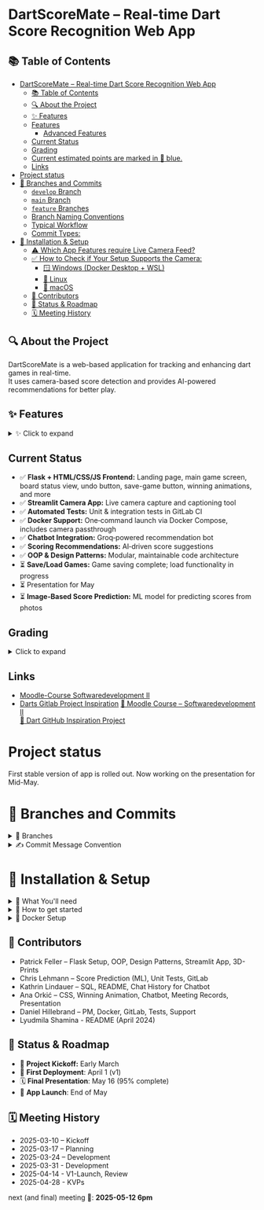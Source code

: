 # DartScoreMate – Real-time Dart Score Recognition Web App

## 📚 Table of Contents
- [DartScoreMate – Real-time Dart Score Recognition Web App](#dartscoremate--real-time-dart-score-recognition-web-app)
  - [📚 Table of Contents](#-table-of-contents)
  - [🔍 About the Project](#-about-the-project)
  - [✨ Features](#-features)
  - [Features](#features)
    - [Advanced Features](#advanced-features)
  - [Current Status](#current-status)
  - [Grading](#grading)
  - [Current estimated points are marked in 🔵 blue.](#current-estimated-points-are-marked-in--blue)
  - [Links](#links)
- [Project status](#project-status)
- [🌳 Branches and Commits](#-branches-and-commits)
    - [`develop` Branch](#develop-branch)
    - [`main` Branch](#main-branch)
    - [`feature` Branches](#feature-branches)
    - [Branch Naming Conventions](#branch-naming-conventions)
    - [Typical Workflow](#typical-workflow)
    - [Commit Types:](#commit-types)
- [🧪 Installation \& Setup](#-installation--setup)
  - [⚠️ Which App Features require Live Camera Feed?](#️-which-app-features-require-live-camera-feed)
  - [✅ How to Check if Your Setup Supports the Camera:](#-how-to-check-if-your-setup-supports-the-camera)
    - [🪟 Windows (Docker Desktop + WSL)](#-windows-docker-desktop--wsl)
    - [🐧 Linux](#-linux)
    - [🍎 macOS](#-macos)
  - [👥 Contributors](#-contributors)
  - [🚦 Status \& Roadmap](#-status--roadmap)
  - [🗓 Meeting History](#-meeting-history)

## 🔍 About the Project
DartScoreMate is a web-based application for tracking and enhancing dart games in real-time.  
It uses camera-based score detection and provides AI-powered recommendations for better play.


## ✨ Features
<details>
  <summary>✨ Click to expand</summary>
  
  ## Features
  - Create Users 
  - Track Score 
  - Save/Load Games (SQL) 
  - Chatbot Integration 
  - Live-View of Dart Board (static)  

  ### Advanced Features  
  - Detect Score from Image 
  - Personalized Shot Recommendations 

</details>

## Current Status
- ✅ **Flask + HTML/CSS/JS Frontend:** Landing page, main game screen, board status view, undo button, save-game button, winning animations, and more  
- ✅ **Streamlit Camera App:** Live camera capture and captioning tool  
- ✅ **Automated Tests:** Unit & integration tests in GitLab CI  
- ✅ **Docker Support:** One‑command launch via Docker Compose, includes camera passthrough  
- ✅ **Chatbot Integration:** Groq‑powered recommendation bot  
- ✅ **Scoring Recommendations:** AI‑driven score suggestions  
- ✅ **OOP & Design Patterns:** Modular, maintainable code architecture  
- ⏳ **Save/Load Games:** Game saving complete; load functionality in progress  
- ⏳ Presentation for May
- ⏳ **Image‑Based Score Prediction:** ML model for predicting scores from photos  

## Grading 
<details>
  <summary>Click to expand</summary>

  ## Current estimated points are marked in 🔵 blue.
  - OOP & Framework (50) 🔵45
  - Unittests (5) 🔵5
  - Requirements / Docker (10) 9
  - Documentation (10) 🔵7
  - Gitlab (10) 🔵10
  - Presentation (15) 🔵12

  ❌ no hand-in with just one file  
  ❌ meaningless commit-messages: use standard words (FIX, FEAT, DOCS,...) and effective description  
  ✅ good code logic (design patterns, classes, ...)  
  ✅ monitor package dependencies (conda + uv/requirements.txt)  
  ✅ code documentation (docstrings, comments, ...)  
  ✅ Unittests: best practice = one per function  
  ✅ Presentation is on **May** $\mathbf{16^{th}}$ with 80-90% of project complete.

## Authors and acknowledgment
**Patrick Feller**

✅make first flask environment 

**Chris Lehmann**
Unit tests 



**Kathrin Lindauer**
SQL



**Ana Orkić**
CSS


**Daniel Hillebrand**
Project Management | Docker | Gitlab | Model Training
</details>

## Links
* [Moodle-Course Softwaredevelopment II](https://weblearn.fh-kufstein.ac.at/course/view.php?id=2643)
* [Darts Gitlab Project Inspiration](https://github.com/TheAlgorithms/Dart)
[📘 Moodle Course – Softwaredevelopment II](https://weblearn.fh-kufstein.ac.at/course/view.php?id=2643)  
[🎯 Dart GitHub Inspiration Project](https://github.com/TheAlgorithms/Dart)


# Project status 
First stable version of app is rolled out. Now working on the presentation for Mid-May.

# 🌳 Branches and Commits
<details>
  <summary>🌿 Branches</summary>



We use a structured Git workflow to keep our codebase stable and organized.

### `develop` Branch
- **Default and protected branch**
- Starting point for new branches (features, fixes, etc.)
- New branches are created from `develop` and later merged back into it.
- Once a set of features is complete and texted, `develop` is merged into `main`

### `main` Branch
* **Protected Branch**
* Contains **stable, production-ready versions** of the project.
* No direct feature development takes place here
* Only thoroughly tested code from `develop` is merged into `main`

### `feature` Branches

* Used for developing `**new features** or **bug fixes**.
* Always created from the `develop` branch
* After completion, feature branches are merged back into `develop` 

### Branch Naming Conventions

* Features: `feature_your-feature-name` or `feature/your-feature-name`
* Fixes: `fix_your-fix-name` or `fix/your-fix-name`

### Typical Workflow

```
                     +------------------------+
                     |         main           |
                     |   (stable releases)    |
                     +-----------^------------+
                                 |
                      (merge from develop)
                                 |
                     +-----------+-------------+
                     |        develop          |
                     |  (integration branch)   |
                     +-----------^-------------+
                                 |
      +--------------+-----------^-------------+--------------+
      |                      |        |                       |
      +------------+       +------------+        +------------+
      | feature/   |       | feature/   |        | fix/       |
      | new-api    |       | ui-desing  |        | typo-fix   |
      +------------+       +------------+        +------------+
```
---
</details>
<details>
<summary>✍️ Commit Message Convention</summary>
We follow a **conventional commit** style to make our commit history clear and organized. Commit messages should use one of the following prefixes:

### Commit Types:
- **FEAT**: A new feature or functionality.  
  Example: `FEAT: Add new user authentication flow`
  
- **DOCS**: Changes to documentation.  
  Example: `DOCS: Update README with setup instructions`
  
- **CHORE**: Routine tasks, maintenance, or refactoring without changing functionality.  
  Example: `CHORE: Update dependencies`

- **TESTS**: Adding or modifying tests.  
  Example: `TESTS: Write unit tests for user service`

- **FIX**: Bug fixes or correcting code that was not working as expected.  
  Example: `FIX: Resolve issue with user login error handling`

- **REFACTOR**: Code improvements without changing functionality (e.g., cleaning up or optimizing code).  
  Example: `REFACTOR: Simplify user profile rendering logic`

- **STYLE**: Non-functional changes like formatting or styling (e.g., fixing typos, adjusting layout).  
  Example: `STYLE: Fix indentation in authentication module`
</details>

# 🧪 Installation & Setup

<details>
  <summary>👾 What You'll need</summary>

  - 🐍 **Python 3.8 or higher**  
  - 📷 **OpenCV-compatible OS** (for camera support)  
  - 💾 **SQL Database** access (used to store game data)  
  - 🐋 **Docker** (for running the app in a container)  
  - 🧠 **Groq API Key** (for the built-in chatbot — create one for free [here](https://console.groq.com/keys))
</details>


<details>
  <summary>🤖 How to get started</summary>
  
1. **Clone the Project:** 
    ```
    git clone https://gitlab.web.fh-kufstein.ac.at/hillebranddaniel/dartscoremate_softwareentwicklung2.git
    ```
2. **Navigate to the project:** 
    ```
    cd dartscoremate_softwareentwicklung2
    ```
3. **Add Secrets to your Repo:** 
   1. navigate to `src/flask_app`
   2. create a new file `.env`
   3. Fill out the following lines and paste them into the `.env`-file:
    ```
    DB_HOST=XXXXX
    DB_PORT=XXXXX
    DB_USER=XXXXX
    DB_PASSWORD=XXXXX
    DB_NAME=XXXXX
    GROQ_API_KEY=XXXXX
    ``` 
4. **To start the app locally:**
   1. initialize a new virtual environment 
    ```
    python3 -m venv venv
    source venv/bin/activate
    ```
    2. install all required packages with `uv`
    ```
    pip install uv
    uv pip install .
    ```
    3. run the main darts app via `python3 -m src.flask_app.main`
    4. run the streamlit app via `streamlit run src/pic_snap/app.py`
 5. **To start the app from Docker:** 
    1. run `docker-compose up --build`
</details>
<details>
<summary>🐋 Docker Setup</summary>

You can run this project in Docker across Windows, Linux, or macOS, and most of the app's functionalities will work just fine. However, some features (such as those requiring a **live camera feed**) may face **limitations** depending on your OS and hardware access—especially on Windows due to **WSL** constraints.

## ⚠️ Which App Features require Live Camera Feed?

1. **Board Status**: Shows live image of dartboard
2. **Score Prediction**: Get score prediction of current throw based on live dartboard images.
3. **Pic Snap**: A small streamlit app to take pictures of your dartboard and save them to a directory. Mainly useful for training a score-prediction algorithm. 

## ✅ How to Check if Your Setup Supports the Camera:

### 🪟 Windows (Docker Desktop + WSL)

1. Mount your USB camera to WSL using [`usbipd`](https://learn.microsoft.com/de-de/windows/wsl/connect-usb): 
    ```
    usbipd list # list all usb devices
    usbipd bind --busid X-X # make device X-X accessible to WSL
    usbipd attach --wsl --busid X-X
    ```
2. Check if the USB device is detected in WSL: 
    ```
    lsusb
    ```
    return should be similar to 
    ```
    Bus 001 Device 002: ID 0bda:5844 Realtek Semiconductor Corp. USB Camera
    ```
3. Check if the USB device is detected as as a webcam 
    ```
    ls -l /dev/video*
    ```
    Should return 
    ```
    crw-rw---- 1 root video 81, 0 Mar 31 13:00 /dev/video0
    crw-rw---- 1 root video 81, 1 Mar 31 13:00 /dev/video1
    ```
4. Test your camera using `ffmpeg`, `cheese` or `guvcview`. If you see an image, then your Setup Supports USB Camera Image Feed.
5. If 1-3 succeeded but 4 failed, this is most likely because of missing camera drivers in WSL. You can tackle this issue by building a new WSL-kernel from scratch that includes the necessary camera drivers. This process is not so straightforward, so I recommend to follow [this video guide](https://www.youtube.com/watch?v=t_YnACEPmrM&ab_channel=AgileDevArt) by *AgileDevArt*. After successfully build a new WSL-Kernel with the right drivers, reopen any foto-app like `ffmpeg`, `cheese` or `guvcview` and see if you can now see an image. 
6. If you still don't see an image, it is very likely that it is still a driver issue. Troubleshooting here can be very difficult. An alternative way to tackle this problem is by installing a proper Linux distribution like *Ubunutu* with dual-boot and running Docker from there. See [this guide](https://gcore.com/learning/dual-boot-ubuntu-windows-setup) for further reference.

### 🐧 Linux
Running the project on native Linux provides the **most reliable camera support.** Docker will have full access to the host's USB devices, assuming you grant permission.

If you plan to use live camera features, this is the **recommended setup.**

### 🍎 macOS

macOS does not allow Docker containers direct access to USB cameras due to virtualization and security constraints.

**Live camera features will not work** on macOS unless you implement a workaround (e.g., camera-to-HTTP feed), which is outside the scope of this project.

</details>


## 👥 Contributors
- Patrick Feller – Flask Setup, OOP, Design Patterns, Streamlit App, 3D-Prints  
- Chris Lehmann – Score Prediction (ML), Unit Tests, GitLab
- Kathrin Lindauer – SQL, README, Chat History for Chatbot
- Ana Orkić – CSS, Winning Animation, Chatbot, Meeting Records, Presentation  
- Daniel Hillebrand – PM, Docker, GitLab, Tests, Support 
- Lyudmila Shamina - README (April 2024)


## 🚦 Status & Roadmap
- 🎉 **Project Kickoff:** Early March  
- 📌 **First Deployment**: April 1 (v1)  
- 🗓 **Final Presentation**: May 16 (95% complete)  
- 🚀 **App Launch**: End of May


## 🗓 Meeting History
- 2025-03-10 – Kickoff  
- 2025-03-17 – Planning  
- 2025-03-24 – Development
- 2025-03-31 - Development
- 2025-04-14 - V1-Launch, Review
- 2025-04-28 - KVPs

next (and final) meeting 📅: **2025-05-12 6pm**
